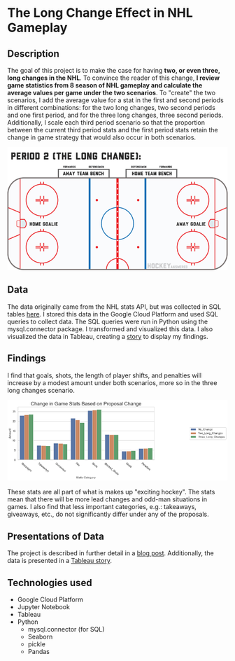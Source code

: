 # The Long Change Effect in NHL Gameplay

## Description
The goal of this project is to make the case for having **two, or even three, long changes in the NHL**. To convince the reader of this change, **I review game statistics from 8 season of NHL gameplay and calculate the average values per game under the two scenarios**. To "create" the two scenarios, I add the average value for a stat in the first and second periods in different combinations: for the two long changes, two second periods and one first period, and for the three long changes, three second periods. Additionally, I scale each third period scenario so that the proportion between the current third period stats and the first period stats retain the change in game strategy that would also occur in both scenarios. 

![Graphic showing the long change in hockey](./images/Long-Change-Rink-Graphic.png)

## Data 
The data originally came from the NHL stats API, but was collected in SQL tables [here](https://www.kaggle.com/martinellis/nhl-game-data). I stored this data in the Google Cloud Platform and used SQL queries to collect data. The SQL queries were run in Python using the mysql.connector package. I transformed and visualized this data. I also visualized the data in Tableau, creating a [story](https://public.tableau.com/profile/greg.feliu#!/vizhome/NHL_proposal_story/ExtendingtheLongChangeNHLProposal) to display my findings. 

## Findings
I find that goals, shots, the length of player shifts, and penalties will increase by a modest amount under both scenarios, more so in the three long changes scenario. 

![Bar chart showing differences in average game stats](./images/Change_in_Game_Stats_Plot.png)

These stats are all part of what is makes up "exciting hockey". The stats mean that there will be more lead changes and odd-man situations in games. I also find that less important categories, e.g.: takeaways, giveaways, etc., do not significantly differ under any of the proposals. 

## Presentations of Data 
The project is described in further detail in a [blog post](https://gregfeliu.medium.com/is-it-time-to-increase-the-use-of-the-long-change-in-hockey-a-proposal-for-the-nhl-132a7a3dd894). Additionally, the data is presented in a [Tableau story](https://public.tableau.com/profile/greg.feliu#!/vizhome/NHL_proposal_story/ExtendingtheLongChangeNHLProposal).

## Technologies used
- Google Cloud Platform
- Jupyter Notebook
- Tableau
- Python 
    - mysql.connector (for SQL)
    - Seaborn
    - pickle 
    - Pandas

